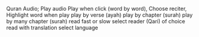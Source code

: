 Quran Audio;
Play audio
Play when click (word by word),
Choose reciter,
Highlight word when play
play by verse (ayah)
play by chapter (surah)
play by many chapter (surah)
read fast or slow
select reader (Qari) of choice
read with translation
select language